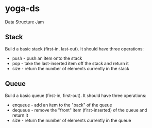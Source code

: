 # yoga-ds
Data Structure Jam

## Stack

Build a basic stack (first-in, last-out). It should have three operations:

 * push - push an item onto the stack
 * pop - take the last-inserted item off the stack and return it
 * size - return the number of elements currently in the stack

## Queue

Build a basic queue (first-in, first-out). It should have three operations:

 * enqueue - add an item to the "back" of the queue
 * dequeue - remove the "front" item (first-inserted) of the queue and return it
 * size - return the number of elements currently in the queue


